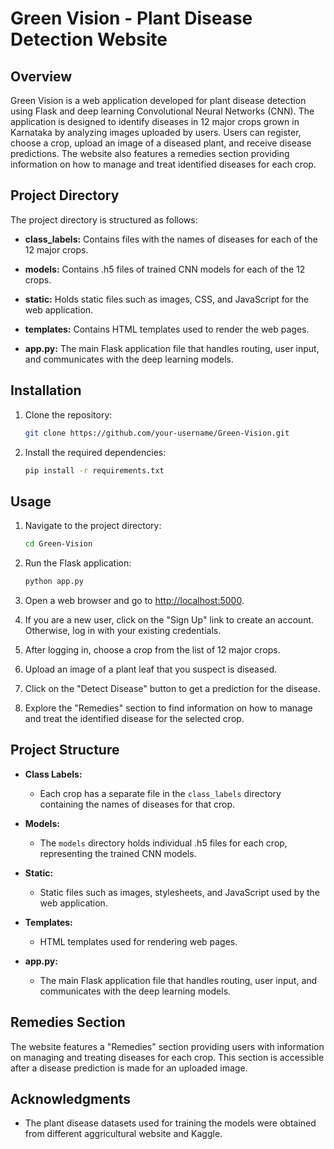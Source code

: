 # Green Vision - Plant Disease Detection Website

## Overview

Green Vision is a web application developed for plant disease detection using Flask and deep learning Convolutional Neural Networks (CNN). The application is designed to identify diseases in 12 major crops grown in Karnataka by analyzing images uploaded by users. Users can register, choose a crop, upload an image of a diseased plant, and receive disease predictions. The website also features a remedies section providing information on how to manage and treat identified diseases for each crop.

## Project Directory

The project directory is structured as follows:

- **class_labels:** Contains files with the names of diseases for each of the 12 major crops.

- **models:** Contains .h5 files of trained CNN models for each of the 12 crops.

- **static:** Holds static files such as images, CSS, and JavaScript for the web application.

- **templates:** Contains HTML templates used to render the web pages.

- **app.py:** The main Flask application file that handles routing, user input, and communicates with the deep learning models.

## Installation

1. Clone the repository:

    ```bash
    git clone https://github.com/your-username/Green-Vision.git
    ```

2. Install the required dependencies:

    ```bash
    pip install -r requirements.txt
    ```

## Usage

1. Navigate to the project directory:

    ```bash
    cd Green-Vision
    ```

2. Run the Flask application:

    ```bash
    python app.py
    ```

3. Open a web browser and go to [http://localhost:5000](http://localhost:5000).

4. If you are a new user, click on the "Sign Up" link to create an account. Otherwise, log in with your existing credentials.

5. After logging in, choose a crop from the list of 12 major crops.

6. Upload an image of a plant leaf that you suspect is diseased.

7. Click on the "Detect Disease" button to get a prediction for the disease.

8. Explore the "Remedies" section to find information on how to manage and treat the identified disease for the selected crop.

## Project Structure

- **Class Labels:**
  - Each crop has a separate file in the `class_labels` directory containing the names of diseases for that crop.

- **Models:**
  - The `models` directory holds individual .h5 files for each crop, representing the trained CNN models.

- **Static:**
  - Static files such as images, stylesheets, and JavaScript used by the web application.

- **Templates:**
  - HTML templates used for rendering web pages.

- **app.py:**
  - The main Flask application file that handles routing, user input, and communicates with the deep learning models.

## Remedies Section

The website features a "Remedies" section providing users with information on managing and treating diseases for each crop. This section is accessible after a disease prediction is made for an uploaded image.

## Acknowledgments

- The plant disease datasets used for training the models were obtained from different aggricultural website and Kaggle.

